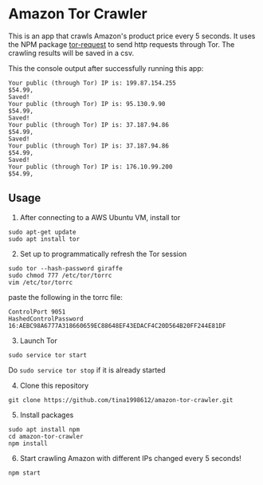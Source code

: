 # Amazon Tor Crawler

This is an app that crawls Amazon's product price every 5 seconds. It uses the NPM package [tor-request](https://github.com/talmobi/tor-request) to send http requests through Tor. The crawling results will be saved in a csv.

This the console output after successfully running this app:

```
Your public (through Tor) IP is: 199.87.154.255
$54.99,
Saved!
Your public (through Tor) IP is: 95.130.9.90
$54.99,
Saved!
Your public (through Tor) IP is: 37.187.94.86
$54.99,
Saved!
Your public (through Tor) IP is: 37.187.94.86
$54.99,
Saved!
Your public (through Tor) IP is: 176.10.99.200
$54.99,
```

## Usage

1. After connecting to a AWS Ubuntu VM, install tor

```
sudo apt-get update
sudo apt install tor
```

2. Set up to programmatically refresh the Tor session

```
sudo tor --hash-password giraffe
sudo chmod 777 /etc/tor/torrc
vim /etc/tor/torrc
```

paste the following in the torrc file:

```
ControlPort 9051
HashedControlPassword 16:AEBC98A6777A318660659EC88648EF43EDACF4C20D564B20FF244E81DF
```

3. Launch Tor

```
sudo service tor start
```

Do `sudo service tor stop` if it is already started

4. Clone this repository

```
git clone https://github.com/tina1998612/amazon-tor-crawler.git
```

5. Install packages

```
sudo apt install npm
cd amazon-tor-crawler
npm install
```

6. Start crawling Amazon with different IPs changed every 5 seconds!

```
npm start
```
